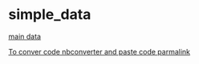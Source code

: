 # simple_data
[main data](https://nbviewer.jupyter.org/github/rakibhasan0001/simple_data_numpy/blob/4cd9e0c1f8425f4e968bac5fa1c8e4661830941a/practice_basic_numpy.ipynb)

[To conver code nbconverter and paste code parmalink](https://nbviewer.jupyter.org/)
